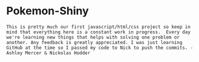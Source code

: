 # Pokemon-Shiny
    This is pretty much our first javascript/html/css project so keep in mind that everything here is a constant work in progress.  Every day we're learning new things that helps with solving one problem or another. Any feedback is greatly appreciated. I was just learning GitHub at the time so I passed my code to Nick to push the commits. -Ashley Mercer & Nickolas Hodder
